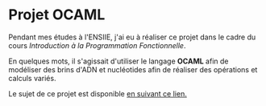# Projet OCAML

Pendant mes études à l'ENSIIE, j'ai eu à réaliser ce projet dans le cadre du cours *Introduction à la Programmation Fonctionnelle*.

En quelques mots, il s'agissait d'utiliser le langage **OCAML** afin de modéliser des brins d'ADN et nucléotides afin de réaliser des opérations et calculs variés.

Le sujet de ce projet est disponible <a href="https://web4.ensiie.fr/~stefania.dumbrava/IPF_projet_2021.pdf">en suivant ce lien.</a>